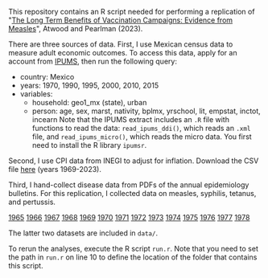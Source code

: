 This repository contains an R script needed for performing a replication of "[The Long Term Benefits of Vaccination Campaigns: Evidence from Measles](https://web.archive.org/web/20230502002136/https://www.haverford.edu/sites/default/files/Department/Economics/econ-colloquium-Measles_Mexico_Feb2023.pdf)", Atwood and Pearlman (2023).

There are three sources of data.
First, I use Mexican census data to measure adult economic outcomes.
To access this data, apply for an account from [IPUMS](https://international.ipums.org/international/), then run the following query:
- country: Mexico
- years: 1970, 1990, 1995, 2000, 2010, 2015
- variables: 
    - household: geo1_mx (state), urban
    - person: age, sex, marst, nativity, bplmx, yrschool, lit, empstat, inctot, incearn
Note that the IPUMS extract includes an `.R` file with functions to read the data: `read_ipums_ddi()`, which reads an `.xml` file, and `read_ipums_micro()`, which reads the micro data. You first need to install the R library `ipumsr`.

Second, I use CPI data from INEGI to adjust for inflation. Download the CSV file [here](https://web.archive.org/web/20230502002120/https://www.inegi.org.mx/app/tabulados/default.aspx?nc=ca55_2018&idrt=137&opc=t) (years 1969-2023).

Third, I hand-collect disease data from PDFs of the annual epidemiology bulletins. For this replication, I collected data on measles, syphilis, tetanus, and pertussis.

[1965](https://web.archive.org/web/20230501235756/https://saludpublica.mx/index.php/spm/article/view/3720/3604)
[1966](https://web.archive.org/web/20230501235741/https://saludpublica.mx/index.php/spm/article/view/3497/3382)
[1967](https://web.archive.org/web/20230501235510/https://saludpublica.mx/index.php/spm/article/view/3061/2947)
[1968](https://web.archive.org/web/20230501235706/https://saludpublica.mx/index.php/spm/article/view/2849/2736)
[1969](https://web.archive.org/web/20230501235652/https://saludpublica.mx/index.php/spm/article/view/2236/2126)
[1970](https://web.archive.org/web/20230501235427/https://saludpublica.mx/index.php/spm/article/view/2025/1915)
[1971](https://web.archive.org/web/20230501235419/https://saludpublica.mx/index.php/spm/article/view/1817/1781)
[1972](https://web.archive.org/web/20230501235408/https://saludpublica.mx/index.php/spm/article/view/1649/1632)
[1973](https://web.archive.org/web/20230501235317/https://saludpublica.mx/index.php/spm/article/view/1505/1488)
[1974](https://web.archive.org/web/20230501235305/https://saludpublica.mx/index.php/spm/article/view/1363/1347)
[1975](https://web.archive.org/web/20230501235251/https://saludpublica.mx/index.php/spm/article/view/1234/1219)
[1976](https://web.archive.org/web/20230501234755/https://saludpublica.mx/index.php/spm/article/view/1126/1111)
[1977](https://web.archive.org/web/20230501234734/https://saludpublica.mx/index.php/spm/article/view/994/980)
[1978](https://web.archive.org/web/20230501234823/https://saludpublica.mx/index.php/spm/article/view/899/885)

The latter two datasets are included in `data/`.

To rerun the analyses, execute the R script `run.r`. Note that you need to set the path in `run.r` on line 10 to define the location of the folder that contains this script.